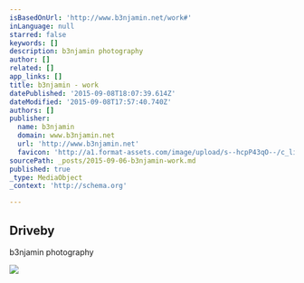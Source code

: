 ```yaml
---
isBasedOnUrl: 'http://www.b3njamin.net/work#'
inLanguage: null
starred: false
keywords: []
description: b3njamin photography
author: []
related: []
app_links: []
title: b3njamin - work
datePublished: '2015-09-08T18:07:39.614Z'
dateModified: '2015-09-08T17:57:40.740Z'
authors: []
publisher:
  name: b3njamin
  domain: www.b3njamin.net
  url: 'http://www.b3njamin.net'
  favicon: 'http://a1.format-assets.com/image/upload/s--hcpP43qO--/c_limit,g_center,h_16,w_16/a_auto,fl_keep_iptc.progressive,q_95/325191-15053501-b3njamin_card.ico'
sourcePath: _posts/2015-09-06-b3njamin-work.md
published: true
_type: MediaObject
_context: 'http://schema.org'

---
```

<article style=""><h1>Driveby</h1><p>b3njamin photography</p><img src="http://a3.format-assets.com/image/private/s--VcC1zPAS--/c_limit,g_center,h_1200,w_65535/a_auto,fl_keep_iptc.progressive,q_95/spentay-statueSLOW2_wny0e0.gif" /></article>